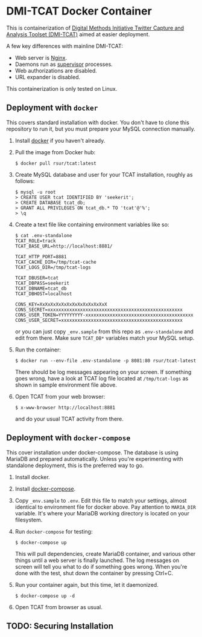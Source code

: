 # DMI-TCAT Docker Container


This is containerization of [Digital Methods Initiative Twitter
Capture and Analysis Toolset
(DMI-TCAT)](https://github.com/digitalmethodsinitiative/dmi-tcat) aimed
at easier deployment.

A few key differences with mainline DMI-TCAT:

- Web server is [Nginx](https://www.nginx.com/resources/wiki).
- Daemons run as [supervisor](http://supervisord.org/) processes.
- Web authorizations are disabled.
- URL expander is disabled.

This containerization is only tested on Linux.


## Deployment with `docker`

This covers standard installation with docker. You don't have to clone
this repository to run it, but you must prepare your MySQL connection
manually.

1.  Install [docker](https://docs.docker.com/install/linux/docker-ce/debian/#install-docker-ce-1)
    if you haven't already.

2.  Pull the image from Docker hub:

    ```
	$ docker pull rsur/tcat:latest
	```

3.  Create MySQL database and user for your TCAT installation, roughly
    as follows:

    ```
    $ mysql -u root
    > CREATE USER tcat IDENTIFIED BY 'seekerit';
    > CREATE DATABASE tcat_db;
    > GRANT ALL PRIVILEGES ON tcat_db.* TO 'tcat'@'%';
    > \q
    ```

4. Create a text file like containing environment variables like so:

    ```
    $ cat .env-standalone
    TCAT_ROLE=track
    TCAT_BASE_URL=http://localhost:8881/
    
    TCAT_HTTP_PORT=8881
    TCAT_CACHE_DIR=/tmp/tcat-cache
    TCAT_LOGS_DIR=/tmp/tcat-logs
    
    TCAT_DBUSER=tcat
    TCAT_DBPASS=seekerit
    TCAT_DBNAME=tcat_db
    TCAT_DBHOST=localhost

    CONS_KEY=XxXxXxXxXxXxXxXxXxXxXxXxX
    CONS_SECRET=xxxxxxxxxxxxxxxxxxxxxxxxxxxxxxxxxxxxxxxxxxxxxxxxxx
    CONS_USER_TOKEN=YYYYYYYYY-xxxxxxxxxxxxxxxxxxxxxxxxxxxxxxxxxxxxxxxx
    CONS_USER_SECRET=xxxxxxxxxxxxxxxxxxxxxxxxxxxxxxxxxxxxxxxxxxxxx
    ```

    or you can just copy `_env.sample` from this repo as
    `.env-standalone` and edit from there. Make sure `TCAT_DB*`
	variables match your MySQL setup.

5.  Run the container:

    ```
    $ docker run --env-file .env-standalone -p 8081:80 rsur/tcat-latest
    ```

    There should be log messages appearing on your screen. If something
    goes wrong, have a look at TCAT log file located at `/tmp/tcat-logs`
    as shown in sample environment file above.

6.  Open TCAT from your web browser:

    ```
    $ x-www-browser http://localhost:8881
    ```

    and do your usual TCAT activity from there.


## Deployment with `docker-compose`

This cover installation under docker-compose. The database is using
MariaDB and prepared automatically. Unless you're experimenting with
standalone deployment, this is the preferred way to go.

1.  Install docker.

2.  Install [docker-compose](https://docs.docker.com/compose/install/).

3.  Copy `_env.sample` to `.env`. Edit this file to match your settings,
    almost identical to environment file for docker above. Pay attention
    to `MARIA_DIR` variable. It's where your MariaDB working directory
    is located on your filesystem.

4.  Run `docker-compose` for testing:

    ```
    $ docker-compose up
    ```

    This will pull dependencies, create MariaDB container, and various
    other things until a web server is finally launched. The log
    messages on screen will tell you what to do if something goes wrong.
    When you're done with the test, shut down the container by pressing
    Ctrl+C.

7.  Run your container again, but this time, let it daemonized.

    ```
    $ docker-compose up -d
    ```

6.  Open TCAT from browser as usual.


## TODO: Securing Installation

